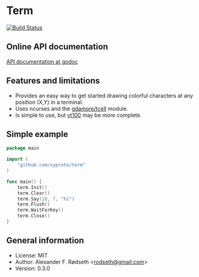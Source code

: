 Term
====

[![Build Status](https://travis-ci.org/xyproto/term.svg?branch=master)](https://travis-ci.org/xyproto/term)

Online API documentation
------------------------

[API documentation at godoc](http://godoc.org/github.com/xyproto/term)

Features and limitations
------------------------

* Provides an easy way to get started drawing colorful characters at any position (X,Y) in a terminal.
* Uses ncurses and the [gdamore/tcell](https://github.com/gdamore/tcell) module.
* Is simple to use, but [vt100](https://github.com/xyproto/vt100) may be more complete.

Simple example
--------------

~~~go
package main

import (
	"github.com/xyproto/term"
)

func main() {
	term.Init()
	term.Clear()
	term.Say(10, 7, "hi")
	term.Flush()
	term.WaitForKey()
	term.Close()
}
~~~

General information
-------------------

* License: MIT
* Author: Alexander F. Rødseth &lt;rodseth@gmail.com&gt;
* Version: 0.3.0
